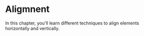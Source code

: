 # Aligmnent

In this chapter, you'll learn different techniques to align elements horizontally and vertically.
